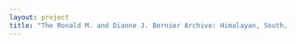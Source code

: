 ```yaml
--- 
layout: project 
title: "The Ronald M. and Dianne J. Bernier Archive: Himalayan, South, and Southeast Asian Visual Culture" 
---
```



